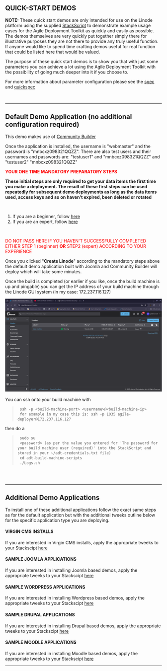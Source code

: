  ## QUICK-START DEMOS  

**NOTE:** These quick start demos are only intended for use on the Linode platform using the supplied [StackScript](https://cloud.linode.com/stackscripts/635271) to demonstrate example usage cases for the Agile Deployment Toolkit as quickly and easily as possible.  The demos themselves are very quickly put together simply there for illustrative purposes they are not there to provide any truly useful function. If anyone would like to spend time crafting demos useful for real function that could be listed here that would be valued. 

The purpose of these quick start demos is to show you that with just some parameters you can achieve a lot using the Agile Deployment Toolkit with the possibility of going much deeper into it if you choose to.

For more information about parameter configuration please see the [spec](https://github.com/wintersys-projects/adt-build-machine-scripts/blob/main/templatedconfigurations/specification.md) and [quickspec](https://github.com/wintersys-projects/adt-build-machine-scripts/blob/main/templatedconfigurations/quick_specification.dat)

<br/>

------------------------------

## Default Demo Application (no additional configuration required)

This demo makes use of [Community Builder](https://www.joomlapolis.com)

Once the application is installed, the username is "webmaster" and the password is "mnbcxz098321QQZZ". 
There are also test users and their usernames and passwords are: "testuser1" and "mnbcxz098321QQZZ" and "testuser2" "mnbcxz098321QQZZ"

<span style="color:red">**YOUR ONE TIME MANDATORY PREPARATORY STEPS**</span>
<br/>

**These initial steps are only required to get your data items the first time you make a deployment. The result of these first steps can be used repeatedly for subsequent demo deployments as long as the data items used, access keys and so on haven't expired, been deleted or rotated** 

<br/>

1. If you are a beginner, follow [here](./QuickStartDemosPrepBeginnerLevel.md)  
2. If you are an expert, follow [here](./QuickStartDemosPrepExpertLevel.md)

<br/>

<span style="color:red">DO NOT PASS HERE IF YOU HAVEN'T SUCCESSFULLY COMPLETED EITHER STEP 1 (beginner) **OR** STEP2 (expert) ACCORDING TO YOUR EXPERIENCE</span>

Once you clicked "**Create Linode**" according to the mandatory steps above the default demo application built with Joomla and Community Builder will deploy which will take some minutes. 

Once the build is completed (or earlier if you like, once the build machine is up and pingable) you can get the IP address of your build machine through the Linode GUI system (in my case: 172.237.116.127)

![](images/lin1.png "Linode Tutorial Image 1")

You can ssh onto your build machine with

>      ssh -p <build-machine-port> <username>@<build-machine-ip>
>      for example in my case this is: ssh -p 1035 agile-deployer@172.237.116.127

then do a

>      sudo su
>      <password> (as per the value you entered for 'The password for your build machine user (required)' into the StackScript and stored in your ~/adt-credentials.txt file)
>      cd adt-build-machine-scripts
>      ./Logs.sh

<br/><br/> 

-----------------

## Additional Demo Applications 

To install one of these additional applications follow the exact same steps as for the default application but with the additional tweeks 
outline below for the specific application type you are deploying. 

#### VIRGIN CMS INSTALLS

If you are interested in Virgin CMS installs, apply the appropriate tweeks to your Stackscipt [here](./VirginCMSDemos.md)

#### SAMPLE JOOMLA APPLICATIONS

If you are interested in installing Joomla based demos, apply the appropriate tweeks to your Stackscipt [here](./JoomlaDemos.md)

#### SAMPLE WORDPRESS APPLICATIONS

If you are interested in installing Wordpress based demos, apply the appropriate tweeks to your Stackscipt [here](./WordpressDemos.md)

#### SAMPLE DRUPAL APPLICATIONS

If you are interested in installing Drupal based demos, apply the appropriate tweeks to your Stackscipt [here](./DrupalDemos.md)

#### SAMPLE MOODLE APPLICATIONS

If you are interested in installing Moodle based demos, apply the appropriate tweeks to your Stackscipt [here](./MoodleDemos.md)

----------------------




